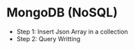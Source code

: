 <h1>MongoDB (NoSQL)</h1>

<ul>
    <li>Step 1: Insert Json Array in a collection</li>
    <li>Step 2: Query Writting</li>
        
</ul>